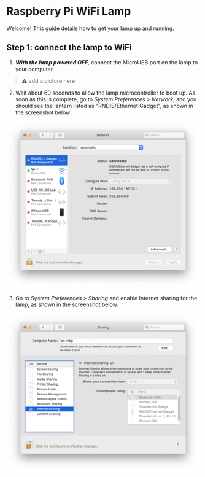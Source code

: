# Raspberry Pi WiFi Lamp

Welcome! This guide details how to get your lamp up and running.

## Step 1: connect the lamp to WiFi

1. ***With the lamp powered OFF,*** connect the MicroUSB port on the lamp to
your computer.

> :warning: add a picture here

2. Wait about 60 seconds to allow the lamp microcontroller to boot up. As soon
as this is complete, go to *System Preferences > Network*, and you should see
the lantern listed as "RNDIS/Ethernet Gadget", as shown in the screenshot below:

![](screenshots/rpi_wifi_network.png)

3. Go to *System Preferences > Sharing* and enable Internet sharing for the
lamp, as shown in the screenshot below:

![](screenshots/rpi_wifi_sharing.png)

